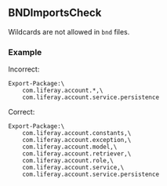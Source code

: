 ## BNDImportsCheck

Wildcards are not allowed in `bnd` files.

### Example

Incorrect:

```
Export-Package:\
    com.liferay.account.*,\
    com.liferay.account.service.persistence
```

Correct:

```
Export-Package:\
    com.liferay.account.constants,\
    com.liferay.account.exception,\
    com.liferay.account.model,\
    com.liferay.account.retriever,\
    com.liferay.account.role,\
    com.liferay.account.service,\
    com.liferay.account.service.persistence
```